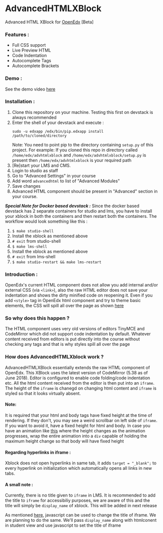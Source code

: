 # AdvancedHTMLXBlock
Advanced HTML XBlock for [OpenEdx](https://github.com/edx) [Beta]

### Features :
- Full CSS support
- Live Preview HTML
- Code Indentation
- Autocomplete Tags
- Autocomplete Brackets

### Demo :
   See the demo video [here](https://drive.google.com/drive/folders/1yaAQgo-hzBYOtIq-QLDFwfoWlL87fVNv)

### Installation :
1. Clone this repository on your machine. Testing this first on devstack is always recommended
2. Enter the shell of your devstack and execute :
    ```
    sudo -u edxapp /edx/bin/pip.edxapp install /path/to/cloned/directory
    ```
    Note: You need to point pip to the directory containing `setup.py` of this project. For example: If you cloned this repo in directory called `/home/edx/advhtmlxblock` and `/home/edx/advhtmlxblock/setup.py` is present then `/home/edx/advhtmlxblock` is your required path
3. [Re]start your LMS and CMS.
4. Login to studio as staff
5. Go to "Advanced Settings" in your course
6. Add word `advancedhtml` to list of "Advanced Modules"
7. Save changes 
8. Advanced HTML component should be present in "Advanced" section in your course.

***Special Note for Docker based devstack :***
Since the docker based devstack has 2 separate containers for studio and lms, you have to install your xblock in both the containers and then restart both the containers. The workflow would look something like this :
1. `$ make studio-shell`
2. Install the xblock as mentioned above
3. `# exit` from studio-shell
4. `$ make lms-shell`
5. Install the xblock as mentioned above
6. `# exit` from lms-shell
7. `$ make studio-restart && make lms-restart`


### Introduction :
OpenEdx's current HTML component does not allow you add internal and/or external CSS (via `<link>`), also the raw HTML editor does not save your indentation and shows the dirty minified code on reopening it.
Even if you add `<style>` tag in OpenEdx html component and try to theme basic elements, the CSS will spill all over the page as shown [here](https://imgur.com/a/v1imOMd)

### So why does this happen ?
The HTML component uses very old versions of editors TinyMCE and CodeMirror which did not support code indentation by default. Whatever content received from editors is put directly into the course without checking any tags and that is why styles spill all over the page

### How does AdvancedHTMLXblock work ?
AdvancedHTMLXBlock essentially extends the raw HTML component of OpenEdx. This XBlock uses the latest version of CodeMirror (5.38 as of June 2018).
Editor is configured to enable code folding/code indentation etc. All the html content received from the editor is then put into an `iframe`.
The height of the `iframe` is chanegd on changing html content and `iframe` is styled so that it looks virtually absent.

#### Note:
It is required that your html and body tags have fixed height at the time of rendering. If they don't, you may see a weird scrollbar on left side of `iframe`. If you want to avoid it, have a fixed height for html and body.
In case you have an animation like [this](https://www.w3schools.com/css/tryit.asp?filename=trycss3_animation_count2) where the height changes as the animation progresses, wrap the entire animation into a `div` capable of holding the maximum height change so that body will have fixed height

#### Regarding hyperlinks in iframe :
Xblock does not open hyperlinks in same tab, it adds `target = "_blank";` to every hyperlink on initialization which automatically opens all links in new tabs.

#### A small note :
Currently, there is no title given to `iframe` in LMS. It is recommended to add the title to `iframe` for accessibiliy purposes, we are aware of this and the title will simply be `display_name` of xblock. This will be added in next release

As mentioned [here](https://stackoverflow.com/questions/21119424/how-to-change-the-title-of-an-iframe-dynamically), javascript can be used to change the title of iframe.
We are planning to do the same. We'll pass `display_name` along with htmlconent in student view and use javascript to set the title of iframe

<!-- End of README -->
